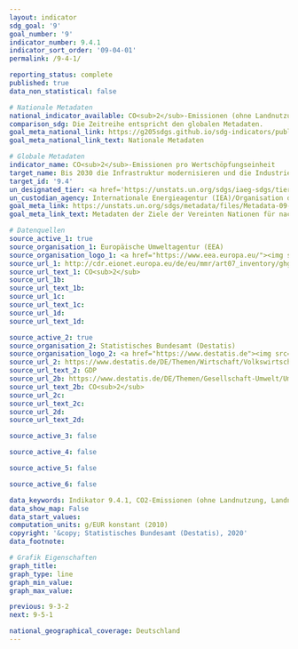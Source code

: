 ```yaml
---
layout: indicator
sdg_goal: '9'
goal_number: '9'
indicator_number: 9.4.1
indicator_sort_order: '09-04-01'
permalink: /9-4-1/

reporting_status: complete
published: true
data_non_statistical: false

# Nationale Metadaten
national_indicator_available: CO<sub>2</sub>-Emissionen (ohne Landnutzung, Landnutzungsänderungen und Forstwirtschaft) zum realen BIP <br> CO<sub>2</sub>-Emissionen zur Bruttowertschöpfung (preisbereinigt) im Verarbeitenden Gewerbe
comparison_sdg: Die Zeitreihe entspricht den globalen Metadaten.
goal_meta_national_link: https://g205sdgs.github.io/sdg-indicators/public/MetaDe/9.4.1.pdf
goal_meta_national_link_text: Nationale Metadaten

# Globale Metadaten
indicator_name: CO<sub>2</sub>-Emissionen pro Wertschöpfungseinheit
target_name: Bis 2030 die Infrastruktur modernisieren und die Industrien nachrüsten, um sie nachhaltig zu machen, mit effizienterem Ressourceneinsatz und unter vermehrter Nutzung sauberer und umweltverträglicher Technologien und Industrieprozesse, wobei alle Länder Maßnahmen entsprechend ihren jeweiligen Kapazitäten ergreifen
target_id: '9.4'
un_designated_tier: <a href='https://unstats.un.org/sdgs/iaeg-sdgs/tier-classification/' title='Klicken Sie hier um weitere Informationen zur UN-Tier-Klassifikation zu erhalten.'>Tier I</a>
un_custodian_agency: Internationale Energieagentur (IEA)/Organisation der Vereinten Nationen für industrielle Entwicklung (UNIDO)
goal_meta_link: https://unstats.un.org/sdgs/metadata/files/Metadata-09-04-01.pdf
goal_meta_link_text: Metadaten der Ziele der Vereinten Nationen für nachhaltige Entwicklung

# Datenquellen
source_active_1: true
source_organisation_1: Europäische Umweltagentur (EEA)
source_organisation_logo_1: <a href="https://www.eea.europa.eu/"><img src="https://g205sdgs.github.io/sdg-indicators/public/OrgImgDe/eea.png" alt="Logo eea" style="height:60px; width:148px"/></a>
source_url_1: http://cdr.eionet.europa.eu/de/eu/mmr/art07_inventory/ghg_inventory/envwldoww/index_html?&page=2
source_url_text_1: CO<sub>2</sub>
source_url_1b: 
source_url_text_1b: 
source_url_1c: 
source_url_text_1c: 
source_url_1d: 
source_url_text_1d: 

source_active_2: true
source_organisation_2: Statistisches Bundesamt (Destatis)
source_organisation_logo_2: <a href="https://www.destatis.de"><img src="https://g205sdgs.github.io/sdg-indicators/public/OrgImgDe/destatis.png" alt="Logo destatis" style="height:60px; width:148px"/></a>
source_url_2: https://www.destatis.de/DE/Themen/Wirtschaft/Volkswirtschaftliche-Gesamtrechnungen-Inlandsprodukt/_inhalt.html
source_url_text_2: GDP
source_url_2b: https://www.destatis.de/DE/Themen/Gesellschaft-Umwelt/Umwelt/Publikationen/Umweltnutzung-Wirtschaft/umweltnutzung-und-wirtschaft-energie-pdf-5850014.pdf?__blob=publicationFile&v=5
source_url_text_2b: CO<sub>2</sub>
source_url_2c: 
source_url_text_2c: 
source_url_2d: 
source_url_text_2d: 

source_active_3: false

source_active_4: false

source_active_5: false

source_active_6: false

data_keywords: Indikator 9.4.1, CO2-Emissionen (ohne Landnutzung, Landnutzungsänderungen und Forstwirtschaft) zum realen BIP, CO2-Emissionen zur Bruttowertschöpfung (preisbereinigt) im Verarbeitenden Gewerbe, Internationale Energieagentur (IEA), Organisation der Vereint
data_show_map: False
data_start_values: 
computation_units: g/EUR konstant (2010)
copyright: '&copy; Statistisches Bundesamt (Destatis), 2020'
data_footnote: 

# Grafik Eigenschaften
graph_title: 
graph_type: line
graph_min_value: 
graph_max_value: 

previous: 9-3-2
next: 9-5-1

national_geographical_coverage: Deutschland
---
```


